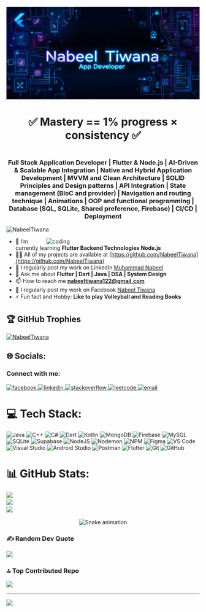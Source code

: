 ![logo](https://github.com/test91230/test91230/blob/main/nabeel%20tiwana.jpg)

<h1 align="center">✅ Mastery == 1% progress × consistency ✅<br> </h1>
<h3 align="center"><br>Full Stack Application Developer | Flutter & Node.js | AI-Driven & Scalable App Integration | Native and Hybrid Application Development | MVVM and Clean Architecture | SOLID Principles and Design patterns | API Integration | State management (BloC and provider) | Navigation and routing technique | Animations | OOP and functional programming | Database (SQL, SQLite, Shared preference, Firebase) | CI/CD | Deployment </h3>


<p align="left"> <img src="https://komarev.com/ghpvc/?username=NabeelTiwana&label=Profile%20views&color=0e75b6&style=flat" alt="NabeelTiwana" /> </p>

<img align="right" alt="coding" width="400px" src="https://camo.githubusercontent.com/4d9f5ecceb711eec6e2018f38a5677dc657c9738d4a65ba3b928c41c0a45b439/68747470733a2f2f6d69726f2e6d656469756d2e636f6d2f6d61782f313336302f302a37513379765349765f7430696f4a2d5a2e676966">


- 🌱 I’m currently learning **Flutter Backend Technologies Node.js**
- 👨‍💻 All of my projects are available at [https://github.com/NabeelTiwana](https://github.com/NabeelTiwana)
- 📝 I regularly post my work on LinkedIn [Muhammad Nabeel ](https://www.linkedin.com/in/muhammad-nabeel-javed-353465242/)
- 💬 Ask me about **Flutter | Dart | Java | DSA | System Design**
- 📫 How to reach me **nabeeltiwana122@gmail.com**
- 📄 I regularly post my work on Facebook [Nabeel Tiwana](https://www.facebook.com/share/19eUR82tA4/)
- ⚡ Fun fact and Hobby: **Like to play Volleyball and Reading Books**

## 🏆 GitHub Trophies
<p align="left"> 
    <a href="https://github.com/ryo-ma/github-profile-trophy">
        <img src="https://github-profile-trophy.vercel.app/?username=NabeelTiwana&margin-w=15&theme=radical" alt="NabeelTiwana" />
    </a>
</p>



## 🌐 Socials:
<h3 align="left">Connect with me:</h3>
<p align="left">
  <a href="https://www.facebook.com/share/19eUR82tA4/" target="blank">
    <img align="center" src="https://raw.githubusercontent.com/rahuldkjain/github-profile-readme-generator/master/src/images/icons/Social/facebook.svg" alt="facebook" height="30" width="40" />
  </a>
  <a href="https://linkedin.com/in/muhammad-nabeel-javed-353465242" target="blank">
    <img align="center" src="https://raw.githubusercontent.com/rahuldkjain/github-profile-readme-generator/master/src/images/icons/Social/linked-in-alt.svg" alt="linkedin" height="30" width="40" />
  </a>
  <a href="https://stackoverflow.com/users/30998715/muhammad-nabeel-javed?tab=profile" target="blank">
    <img align="center" src="https://raw.githubusercontent.com/rahuldkjain/github-profile-readme-generator/master/src/images/icons/Social/stack-overflow.svg" alt="stackoverflow" height="30" width="40" />
  </a>
  <a href="https://leetcode.com/Muhammad_Nabeel_Javed" target="blank">
    <img align="center" src="https://upload.wikimedia.org/wikipedia/commons/1/19/LeetCode_logo_black.png" alt="leetcode" height="30" width="40" />
  </a>
  <a href="mailto:nabeeltiwana122@gmail.com" target="blank">
    <img align="center" src="https://upload.wikimedia.org/wikipedia/commons/4/4e/Gmail_Icon.png" alt="email" height="30" width="40" />
  </a>
</p>




# 💻 Tech Stack:
![Java](https://img.shields.io/badge/java-%23ED8B00.svg?style=flat&logo=openjdk&logoColor=white) ![C++](https://img.shields.io/badge/c++-%2300599C.svg?style=flat&logo=c%2B%2B&logoColor=white)   ![C#](https://img.shields.io/badge/c%23-%23239120.svg?style=flat&logo=csharp&logoColor=white) ![Dart](https://img.shields.io/badge/dart-%230175C2.svg?style=flat&logo=dart&logoColor=white) ![Kotlin](https://img.shields.io/badge/kotlin-%237F52FF.svg?style=flat&logo=kotlin&logoColor=white) ![MongoDB](https://img.shields.io/badge/MongoDB-%234ea94b.svg?style=flat&logo=mongodb&logoColor=white) ![Firebase](https://img.shields.io/badge/firebase-a08021?style=flat&logo=firebase&logoColor=ffcd34) ![MySQL](https://img.shields.io/badge/mysql-4479A1.svg?style=flat&logo=mysql&logoColor=white) ![SQLite](https://img.shields.io/badge/sqlite-%2307405e.svg?style=flat&logo=sqlite&logoColor=white) ![Supabase](https://img.shields.io/badge/Supabase-3ECF8E?style=flat&logo=supabase&logoColor=white)  ![NodeJS](https://img.shields.io/badge/node.js-6DA55F?style=flat&logo=node.js&logoColor=white) ![Nodemon](https://img.shields.io/badge/NODEMON-%23323330.svg?style=flat&logo=nodemon&logoColor=%BBDEAD) ![NPM](https://img.shields.io/badge/NPM-%23CB3837.svg?style=flat&logo=npm&logoColor=white)  ![Figma](https://img.shields.io/badge/figma-%23F24E1E.svg?style=flat&logo=figma&logoColor=white) ![VS Code](https://img.shields.io/badge/VS_Code-007ACC.svg?style=flat&logo=visual-studio-code&logoColor=white) ![Visual Studio](https://img.shields.io/badge/Visual_Studio-5C2D91.svg?style=flat&logo=visual-studio&logoColor=white) ![Android Studio](https://img.shields.io/badge/Android_Studio-3DDC84.svg?style=flat&logo=android-studio&logoColor=white) ![Postman](https://img.shields.io/badge/Postman-FF6C37?style=flat&logo=postman&logoColor=white) ![Flutter](https://img.shields.io/badge/Flutter-%2302569B.svg?style=flat&logo=Flutter&logoColor=white)  ![Git](https://img.shields.io/badge/git-%23F05033.svg?style=flat&logo=git&logoColor=white) ![GitHub](https://img.shields.io/badge/github-%23121011.svg?style=flat&logo=github&logoColor=white) 
# 📊 GitHub Stats:
![](https://github-readme-stats.vercel.app/api?username=NabeelTiwana&theme=radical&hide_border=false&include_all_commits=false&count_private=false)<br/>
![](https://nirzak-streak-stats.vercel.app/?user=NabeelTiwana&theme=radical&hide_border=false)<br/>
![](https://github-readme-stats.vercel.app/api/top-langs/?username=NabeelTiwana&theme=radical&hide_border=false&include_all_commits=false&count_private=false&layout=compact)
<div align="center">
  <img src="https://profile-readme-generator.com/assets/snake.svg" alt="Snake animation" />
</div>




### ✍️ Random Dev Quote
![](https://quotes-github-readme.vercel.app/api?type=horizontal&theme=radical)

### 🔝 Top Contributed Repo
![](https://github-contributor-stats.vercel.app/api?username=NabeelTiwana&limit=5&theme=radical&combine_all_yearly_contributions=true)

---
[![](https://visitcount.itsvg.in/api?id=NabeelTiwana&icon=0&color=black)](https://visitcount.itsvg.in)

<!-- Proudly created with GPRM ( https://gprm.itsvg.in ) -->
